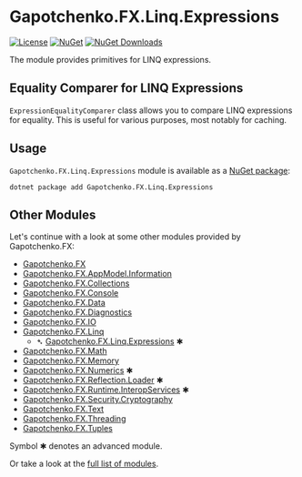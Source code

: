 ﻿# Gapotchenko.FX.Linq.Expressions

<!--
<docmeta>
	<complexity>advanced</complexity>
</docmeta>
-->

[![License](https://img.shields.io/badge/license-MIT-green.svg)](../../../../../LICENSE)
[![NuGet](https://img.shields.io/nuget/v/Gapotchenko.FX.Linq.Expressions.svg)](https://www.nuget.org/packages/Gapotchenko.FX.Linq.Expressions)
[![NuGet Downloads](https://img.shields.io/nuget/dt/Gapotchenko.FX.Linq.Expressions.svg)](https://www.nuget.org/packages/Gapotchenko.FX.Linq.Expressions)

The module provides primitives for LINQ expressions.

## Equality Comparer for LINQ Expressions

`ExpressionEqualityComparer` class allows you to compare LINQ expressions for equality.
This is useful for various purposes, most notably for caching.

## Usage

`Gapotchenko.FX.Linq.Expressions` module is available as a [NuGet package](https://nuget.org/packages/Gapotchenko.FX.Linq.Expressions):

```
dotnet package add Gapotchenko.FX.Linq.Expressions
```

## Other Modules

Let's continue with a look at some other modules provided by Gapotchenko.FX:

- [Gapotchenko.FX](../../Gapotchenko.FX#readme)
- [Gapotchenko.FX.AppModel.Information](../../AppModel/Gapotchenko.FX.AppModel.Information#readme)
- [Gapotchenko.FX.Collections](../../Gapotchenko.FX.Collections#readme)
- [Gapotchenko.FX.Console](../../Gapotchenko.FX.Console#readme)
- [Gapotchenko.FX.Data](../../Data/Encoding/Gapotchenko.FX.Data.Encoding#readme)
- [Gapotchenko.FX.Diagnostics](../../Diagnostics/Gapotchenko.FX.Diagnostics.CommandLine#readme)
- [Gapotchenko.FX.IO](../../Gapotchenko.FX.IO#readme)
- [Gapotchenko.FX.Linq](../Gapotchenko.FX.Linq#readme)
  - &#x27B4; [Gapotchenko.FX.Linq.Expressions](.#readme) ✱
- [Gapotchenko.FX.Math](../../Math/Gapotchenko.FX.Math#readme)
- [Gapotchenko.FX.Memory](../../Gapotchenko.FX.Memory#readme)
- [Gapotchenko.FX.Numerics](../../Gapotchenko.FX.Numerics#readme) ✱
- [Gapotchenko.FX.Reflection.Loader](../../Reflection/Gapotchenko.FX.Reflection.Loader#readme) ✱
- [Gapotchenko.FX.Runtime.InteropServices](../../Runtime/Gapotchenko.FX.Runtime.InteropServices#readme) ✱
- [Gapotchenko.FX.Security.Cryptography](../../Security/Gapotchenko.FX.Security.Cryptography#readme)
- [Gapotchenko.FX.Text](../../Gapotchenko.FX.Text#readme)
- [Gapotchenko.FX.Threading](../../Gapotchenko.FX.Threading#readme)
- [Gapotchenko.FX.Tuples](../../Gapotchenko.FX.Tuples#readme)

Symbol ✱ denotes an advanced module.

Or take a look at the [full list of modules](../../..#readme).
